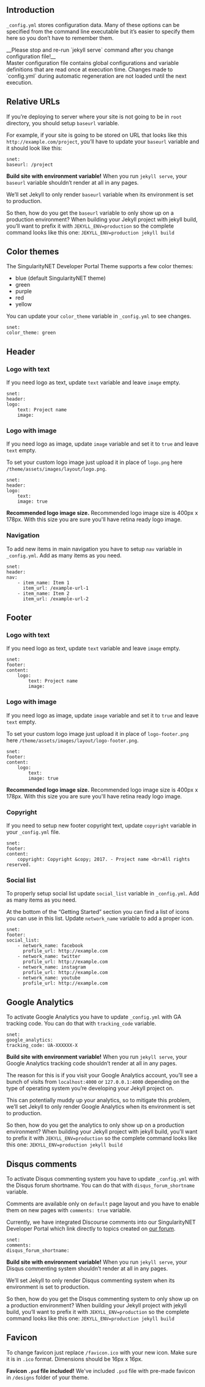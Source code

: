 ## Introduction

`_config.yml` stores configuration data. Many of these options can be specified from the command line executable but it’s easier to specify them here so you don’t have to remember them.

<div class="callout callout--warning">
__Please stop and re-run `jekyll serve` command after you change configuration file!__ <br> Master configuration file contains global configurations and variable definitions that are read once at execution time. Changes made to `config.yml` during automatic regeneration are not loaded until the next execution.
</div>

## Relative URLs

If you’re deploying to server where your site is not going to be in `root` directory, you should setup `baseurl` variable.

For example, if your site is going to be stored on URL that looks like this `http://example.com/project`, you’ll have to update your `baseurl` variable and it should look like this:

    snet:
    baseurl: /project


__Build site with environment variable!__ When you run `jekyll serve`, your `baseurl` variable shouldn’t render at all in any pages.

We’ll set Jekyll to only render `baseurl` variable when its environment is set to production.

So then, how do you get the `baseurl` variable to only show up on a production environment? When building your Jekyll project with jekyll build, you’ll want to prefix it with `JEKYLL_ENV=production` so the complete command looks like this one: `JEKYLL_ENV=production jekyll build`

## Color themes

The SingularityNET Developer Portal Theme supports a few color themes:

*   blue (default SingularityNET theme)
*   green
*   purple
*   red
*   yellow

You can update your `color_theme` variable in `_config.yml` to see changes.

    snet:
    color_theme: green


## Header

### Logo with text

If you need logo as text, update `text` variable and leave `image` empty.

    snet:
    header:
    logo:
        text: Project name
        image:


### Logo with image

If you need logo as image, update `image` variable and set it to `true` and leave `text` empty.

To set your custom logo image just upload it in place of `logo.png` here  
`/theme/assets/images/layout/logo.png`.

    snet:
    header:
    logo:
        text:
        image: true


__Recommended logo image size.__ Recommended logo image size is 400px x 178px. With this size you are sure you'll have retina ready logo image.

### Navigation

To add new items in main navigation you have to setup `nav` variable in `_config.yml`. Add as many items as you need.

    snet:
    header:
    nav:
        - item_name: Item 1
          item_url: /example-url-1
        - item_name: Item 2
          item_url: /example-url-2


## Footer

### Logo with text

If you need logo as text, update `text` variable and leave `image` empty.

    snet:
    footer:
    content:
        logo:
            text: Project name
            image:


### Logo with image

If you need logo as image, update `image` variable and set it to `true` and leave `text` empty.

To set your custom logo image just upload it in place of `logo-footer.png` here `/theme/assets/images/layout/logo-footer.png`.

    snet:
    footer:
    content:
        logo:
            text:
            image: true


__Recommended logo image size.__ Recommended logo image size is 400px x 178px. With this size you are sure you'll have retina ready logo image.

### Copyright

If you need to setup new footer copyright text, update `copyright` variable in your `_config.yml` file.

    snet:
    footer:
    content:
        copyright: Copyright &copy; 2017. - Project name <br>All rights reserved.


### Social list

To properly setup social list update `social_list` variable in `_config.yml`. Add as many items as you need.

At the bottom of the “Getting Started” section you can find a list of icons you can use in this list. Update `network_name` variable to add a proper icon.

    snet:
    footer:
    social_list:
        - network_name: facebook
          profile_url: http://example.com
        - network_name: twitter
          profile_url: http://example.com
        - network_name: instagram
          profile_url: http://example.com
        - network_name: youtube
          profile_url: http://example.com


## Google Analytics

To activate Google Analytics you have to update `_config.yml` with GA tracking code. You can do that with `tracking_code` variable.

    snet:
    google_analytics:
    tracking_code: UA-XXXXXX-X


__Build site with environment variable!__ When you run `jekyll serve`, your Google Analytics tracking code shouldn’t render at all in any pages.

The reason for this is if you visit your Google Analytics account, you’ll see a bunch of visits from `localhost:4000` or `127.0.0.1:4000` depending on the type of operating system you’re developing your Jekyll project on.

This can potentially muddy up your analytics, so to mitigate this problem, we’ll set Jekyll to only render Google Analytics when its environment is set to production.

So then, how do you get the analytics to only show up on a production environment? When building your Jekyll project with jekyll build, you’ll want to prefix it with `JEKYLL_ENV=production` so the complete command looks like this one: `JEKYLL_ENV=production jekyll build`

## Disqus comments

To activate Disqus commenting system you have to update `_config.yml` with the Disqus forum shortname. You can do that with `disqus_forum_shortname` variable.

Comments are available only on `default` page layout and you have to enable them on new pages with `comments: true` variable.

Currently, we have integrated Discourse comments into our SingularityNET Developer Portal which link directly to topics created on [our forum](https://community.singularitynet.io/c/developers).

    snet:
    comments:
    disqus_forum_shortname:


__Build site with environment variable!__ When you run `jekyll serve`, your Disqus commenting system shouldn’t render at all in any pages.

We’ll set Jekyll to only render Disqus commenting system when its environment is set to production.

So then, how do you get the Disqus commenting system to only show up on a production environment? When building your Jekyll project with jekyll build, you’ll want to prefix it with `JEKYLL_ENV=production` so the complete command looks like this one: `JEKYLL_ENV=production jekyll build`

## Favicon

To change favicon just replace `/favicon.ico` with your new icon. Make sure it is in `.ico` format. Dimensions should be 16px x 16px.

__Favicon `.psd` file included!__ We've included `.psd` file with pre-made favicon in `/designs` folder of your theme.
